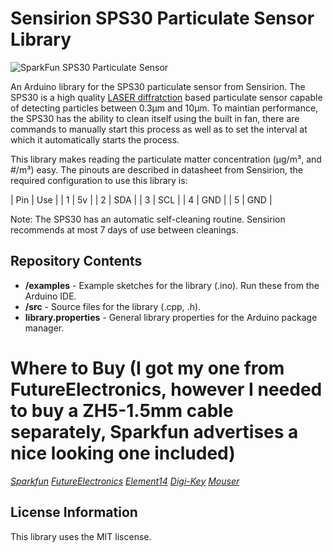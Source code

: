 Sensirion SPS30 Particulate Sensor Library
===========================================================

![SparkFun SPS30 Particulate Sensor](https://cdn.sparkfun.com//assets/parts/1/3/4/6/3/15103-Particulate_Matter_Sensor_-_SPS30-01.jpg)


An Arduino library for the SPS30 particulate sensor from Sensirion. The SPS30 is a high quality [LASER diffratction](https://en.wikipedia.org/wiki/Laser_diffraction_analysis) based particulate sensor capable of detecting particles between 0.3μm and 10μm. To maintian performance, the SPS30 has the ability to clean itself using the built in fan, there are commands to manually start this process as well as to set the interval at which it automatically starts the process.


This library makes reading the particulate matter concentration (μg/m³, and #/m³) easy. The pinouts are described in datasheet from Sensirion, the required configuration to use this library is:

| Pin | Use   |
| 1   | 5v    |
| 2   | SDA   |
| 3   | SCL   |
| 4   | GND   |
| 5   | GND   |

Note: The SPS30 has an automatic self-cleaning routine. Sensirion recommends at most 7 days of use between cleanings.


Repository Contents
-------------------

* **/examples** - Example sketches for the library (.ino). Run these from the Arduino IDE. 
* **/src** - Source files for the library (.cpp, .h).
* **library.properties** - General library properties for the Arduino package manager. 

Where to Buy (I got my one from FutureElectronics, however I needed to buy a ZH5-1.5mm cable separately, Sparkfun advertises a nice looking one included)
===========================================================
[*Sparkfun*](https://www.sparkfun.com/products/15103)
[*FutureElectronics*](https://www.futureelectronics.com/p/analog--sensors--air-quality/sps30-sensirion-9104459)
[*Element14*](https://nz.element14.com/sensirion/sps30/particulate-sensor-dust-0-5um/dp/2925311?st=sps30)
[*Digi-Key*](https://www.digikey.com/product-detail/en/sensirion-ag/SPS30/1649-1106-ND/9598990)
[*Mouser*](https://nz.mouser.com/ProductDetail/Sensirion/SPS30?qs=sGAEpiMZZMve4%2FbfQkoj%252BB8Y4iWciyxKvMQm%2F4%252Bfm8U%3D)

License Information
-------------------
This library uses the MIT liscense.
